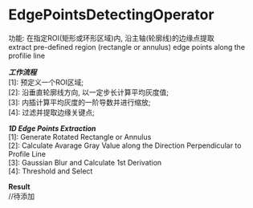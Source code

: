 # EdgePointsDetectingOperator
功能: 在指定ROI(矩形或环形区域)内, 沿主轴(轮廓线)的边缘点提取  
extract pre-defined region (rectangle or annulus) edge points along the profilie line  


___工作流程___  
[1]: 预定义一个ROI区域;  
[2]: 沿垂直轮廓线方向, 以一定步长计算平均灰度值;  
[3]: 内插计算平均灰度的一阶导数并进行缩放;  
[4]: 过滤并提取边缘关键点;   

___1D Edge Points Extraction___    
[1]: Generate Rotated Rectangle or Annulus   
[2]: Calculate Avarage Gray Value along the Direction Perpendicular to Profile Line  
[3]: Gaussian Blur and Calculate 1st Derivation  
[4]: Threshold and Select   
	
__Result__  
//待添加

